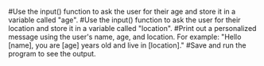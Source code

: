 #Use the input() function to ask the user for their age and store it in a variable called "age".
#Use the input() function to ask the user for their location and store it in a variable called "location".
#Print out a personalized message using the user's name, age, and location. For example: "Hello [name], you are [age] years old and live in [location]."
#Save and run the program to see the output.
